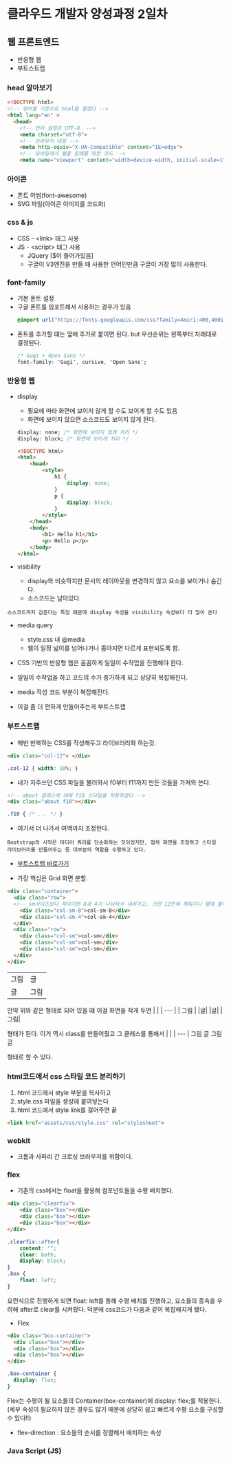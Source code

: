 # 클라우드 개발자 양성과정 2일차

## 웹 프론트엔드
* 반응형 웹
* 부트스트랩

### head 알아보기
``` html
<!DOCTYPE html>
<!-- 영어를 기준으로 html을 열겠다 -->
<html lang="en" >
  <head>
    <!-- 언어 설정은 UTF-8  -->
    <meta charset="utf-8">
    <!-- 브라우저 대응 -->
    <meta http-equiv="X-UA-Compatible" content="IE=edge">
    <!-- 모바일에서 웹을 킬떄를 위한 코드 -->
    <meta name="viewport" content="width=device-width, initial-scale=1">
```

### 아이콘
* 폰트 어썸(font-awesome)
* SVG 파일(아이콘 이미지를 코드화)


### css & js
* CSS - &lt;link&gt; 태그 사용
* JS - &lt;script&gt; 태그 사용
    - JQuery [$이 들어가있음]
    - 구글이 V3엔진을 만들 때 사용한 언어인만큼 구글이 가장 많이 사용한다.

### font-family
* 기본 폰트 설정
* 구글 폰트를 임포트해서 사용하는 경우가 있음<br>
    ```css
    @import url("https://fonts.googleapis.com/css?family=Amiri:400,400i|Source+Sans+Pro:400,400i,600,700");
    ```
* 폰트를 추가할 떄는 옆에 추가로 붙이면 된다. but 우선순위는 왼쪽부터 차례대로 결정된다.<br>
    ```css
    /* Gugi > Open Sans */
    font-family: 'Gugi', cursive, 'Open Sans';    
    ```

### 반응형 웹
* display
    - 필요에 따라 화면에 보이지 않게 할 수도 보이게 할 수도 있음
    - 화면에 보이지 않으면 소스코드도 보이지 않게 된다.
    ```css
    display: none; /* 화면에 보이지 않게 처리 */
    display: block; /* 화면에 보이게 처리 */
    ```

    ```html
    <!DOCTYPE html>
    <html>
        <head>
            <style>
                h1 {
                    display: none;
                }
                p {
                    display: block;
                }
            </style>
        </head>
        <body>
            <h1> Hello h1</h1>
            <p> Hello p</p>
        </body>
    </html>
    ```

* visibility
    - display와 비슷하지만 문서의 레이아웃을 변경하지 않고 요소를 보이거나 숨긴다.
    - 소스코드는 남아있다.

``` 소스코드까지 감춘다는 특징 떄문에 display 속성을 visibility 속성보다 더 많이 쓴다 ```

* media query
    - style.css 내 @media
    - 웹이 일정 넓이를 넘어나거나 좁아지면 다르게 표현되도록 함.


* CSS 기반의 반응형 웹은 꼼꼼하게 일일이 수작업을 진행해야 한다.
* 일일이 수작업을 하고 코드의 수가 증가하게 되고 상당히 복잡해진다.
* media 작성 코드 부분이 복잡해진다.
* 이걸 좀 더 편하게 만들어주는게 부트스트랩


### 부트스트랩
* 매번 반복하는 CSS를 작성해두고 라이브러리화 하는것.
```html
<div class="col-12"> </div>
```
```css
.col-12 { width: 10%; }
```
* 내가 자주쓰던 CSS 파일을 불러와서 f0부터 f11까지 만든 것들을 가져와 쓴다.
```html
<!-- about 클래스에 대해 f10 스타일을 적용하겠다 -->
<div class="about f10"></div>
```
```css
.f10 { /* ... */ } 
```
* 여기서 더 나가서 여백까지 조정한다.

``` Bootstrap의 시작은 미디어 쿼리를 단순화하는 것이었지만, 점차 화면을 조정하고 스타일 라이브러리를 만들어두는 등 대부분의 역할을 수행하고 있다. ```

* <a href="https://getbootstrap.com/"> 부트스트랩 바로가기 </a>

* 가장 핵심은 Grid 화면 분할.

```html
<div class="container">
  <div class="row">
  <!-- sm사이즈보다 작아지면 8과 4가 나눠져서 내려가고, 크면 12안에 채워지니 옆에 붙어있는다. -->
    <div class="col-sm-8">col-sm-8</div>
    <div class="col-sm-4">col-sm-4</div>
  </div>
  <div class="row">
    <div class="col-sm">col-sm</div>
    <div class="col-sm">col-sm</div>
    <div class="col-sm">col-sm</div>
  </div>
</div>
```


| | |
| --- | --- |
| 그림 | 글 |
| 글 | 그림 |


만약 위와 같은 형태로 되어 있을 떄 이걸 화면을 작게 두면
| |
| --- |
| 그림 |
|글|
|글|
|그림|


형태가 된다.
이거 역시 class를 만들어줬고 그 클래스를 통해서
| |
| --- |
그림
글
그림
글 

형태로 할 수 있다.


### html코드에서 css 스타일 코드 분리하기
1. html 코드에서 style 부분을 복사하고
2. style.css 파일을 생성에 붙여넣는다
3. html 코드에서 style link를 걸어주면 끝

```html
<link href="assets/css/style.css" rel="stylesheet">
```

### webkit
* 크롬과 사파리 간 크로싱 브라우저를 위함이다.

### flex
* 기존의 css에서는 float을 활용해 컴포넌트들을 수평 배치했다. 
```html
<div class="clearfix">
    <div class="box"></div>
    <div class="box"></div>
    <div class="box"></div>
</div>
```
```css
.clearfix::after{
    content: "";
    clear: both;
    display: block;
}
.box {
    float: left;
}
```
요런식으로 진행하게 되면 float: left를 통해 수평 배치를 진행하고, 요소들의 종속을 우려해 after로 clear를 시켜줬다. 덕분에 css코드가 다음과 같이 복잡해지게 됐다.

* Flex
``` html
<div class="box-container">
  <div class="box"></div>
  <div class="box"></div>
  <div class="box"></div>
</div>
```
```css
.box-container {
  display: flex;
}
```
Flex는 수평이 될 요소들의 Container(box-container)에 display: flex;를 적용한다. (세부 속성이 필요하지 않은 경우도 많기 때문에 상당히 쉽고 빠르게 수평 요소를 구성할 수 있다!!)

* flex-direction : 요소들의 순서를 정렬해서 배치하는 속성

### Java Script (JS)